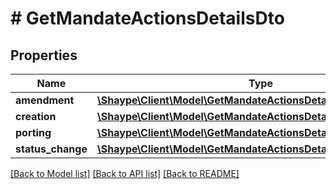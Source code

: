 # # GetMandateActionsDetailsDto

## Properties

Name | Type | Description | Notes
------------ | ------------- | ------------- | -------------
**amendment** | [**\Shaype\Client\Model\GetMandateActionsDetailsAmendmentDto**](GetMandateActionsDetailsAmendmentDto.md) |  | [optional]
**creation** | [**\Shaype\Client\Model\GetMandateActionsDetailsCreationDto**](GetMandateActionsDetailsCreationDto.md) |  | [optional]
**porting** | [**\Shaype\Client\Model\GetMandateActionsDetailsPortingDto**](GetMandateActionsDetailsPortingDto.md) |  | [optional]
**status_change** | [**\Shaype\Client\Model\GetMandateActionsDetailsStatusChangeDto**](GetMandateActionsDetailsStatusChangeDto.md) |  | [optional]

[[Back to Model list]](../../README.md#models) [[Back to API list]](../../README.md#endpoints) [[Back to README]](../../README.md)
